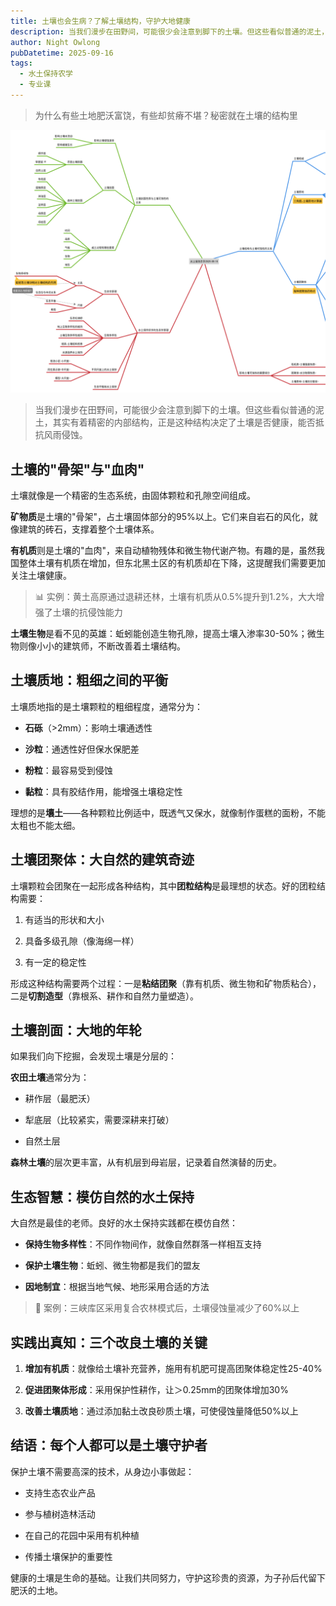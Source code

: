```yaml
---
title: 土壤也会生病？了解土壤结构，守护大地健康
description: 当我们漫步在田野间，可能很少会注意到脚下的土壤。但这些看似普通的泥土，其实有着精密的内部结构，正是这种结构决定了土壤是否健康，能否抵抗风雨侵蚀。
author: Night Owlong
pubDatetime: 2025-09-16
tags:
  - 水土保持农学
  - 专业课
---
```

> 为什么有些土地肥沃富饶，有些却贫瘠不堪？秘密就在土壤的结构里

![水土保持农学2025-09-16.png](../../assets/images/水土保持农学/第一章/水土保持农学2025-09-16.png)

> 当我们漫步在田野间，可能很少会注意到脚下的土壤。但这些看似普通的泥土，其实有着精密的内部结构，正是这种结构决定了土壤是否健康，能否抵抗风雨侵蚀。

## 土壤的"骨架"与"血肉"

土壤就像是一个精密的生态系统，由固体颗粒和孔隙空间组成。

**矿物质**是土壤的"骨架"，占土壤固体部分的95%以上。它们来自岩石的风化，就像建筑的砖石，支撑着整个土壤体系。

**有机质**则是土壤的"血肉"，来自动植物残体和微生物代谢产物。有趣的是，虽然我国整体土壤有机质在增加，但东北黑土区的有机质却在下降，这提醒我们需要更加关注土壤健康。

> 📊 实例：黄土高原通过退耕还林，土壤有机质从0.5%提升到1.2%，大大增强了土壤的抗侵蚀能力

**土壤生物**是看不见的英雄：蚯蚓能创造生物孔隙，提高土壤入渗率30-50%；微生物则像小小的建筑师，不断改善着土壤结构。

## 土壤质地：粗细之间的平衡

土壤质地指的是土壤颗粒的粗细程度，通常分为：

- **石砾**（>2mm）：影响土壤通透性
    
- **沙粒**：通透性好但保水保肥差
    
- **粉粒**：最容易受到侵蚀
    
- **黏粒**：具有胶结作用，能增强土壤稳定性
    

理想的是**壤土**——各种颗粒比例适中，既透气又保水，就像制作蛋糕的面粉，不能太粗也不能太细。

## 土壤团聚体：大自然的建筑奇迹

土壤颗粒会团聚在一起形成各种结构，其中**团粒结构**是最理想的状态。好的团粒结构需要：

1. 有适当的形状和大小
    
2. 具备多级孔隙（像海绵一样）
    
3. 有一定的稳定性
    

形成这种结构需要两个过程：一是**粘结团聚**（靠有机质、微生物和矿物质粘合），二是**切割造型**（靠根系、耕作和自然力量塑造）。

## 土壤剖面：大地的年轮

如果我们向下挖掘，会发现土壤是分层的：

**农田土壤**通常分为：

- 耕作层（最肥沃）
    
- 犁底层（比较紧实，需要深耕来打破）
    
- 自然土层
    

**森林土壤**的层次更丰富，从有机层到母岩层，记录着自然演替的历史。

## 生态智慧：模仿自然的水土保持

大自然是最佳的老师。良好的水土保持实践都在模仿自然：

- **保持生物多样性**：不同作物间作，就像自然群落一样相互支持
    
- **保护土壤生物**：蚯蚓、微生物都是我们的盟友
    
- **因地制宜**：根据当地气候、地形采用合适的方法
    

> 🌳 案例：三峡库区采用复合农林模式后，土壤侵蚀量减少了60%以上

## 实践出真知：三个改良土壤的关键

1. **增加有机质**：就像给土壤补充营养，施用有机肥可提高团聚体稳定性25-40%
    
2. **促进团聚体形成**：采用保护性耕作，让＞0.25mm的团聚体增加30%
    
3. **改善土壤质地**：通过添加黏土改良砂质土壤，可使侵蚀量降低50%以上
    

## 结语：每个人都可以是土壤守护者

保护土壤不需要高深的技术，从身边小事做起：

- 支持生态农业产品
    
- 参与植树造林活动
    
- 在自己的花园中采用有机种植
    
- 传播土壤保护的重要性
    

健康的土壤是生命的基础。让我们共同努力，守护这珍贵的资源，为子孙后代留下肥沃的土地。
